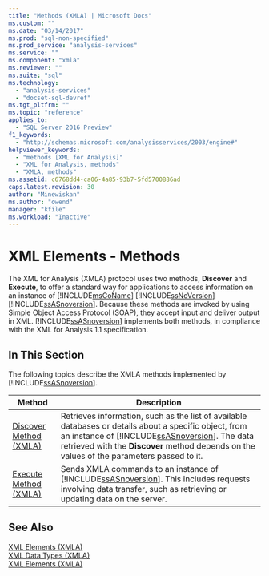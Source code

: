 ```yaml
---
title: "Methods (XMLA) | Microsoft Docs"
ms.custom: ""
ms.date: "03/14/2017"
ms.prod: "sql-non-specified"
ms.prod_service: "analysis-services"
ms.service: ""
ms.component: "xmla"
ms.reviewer: ""
ms.suite: "sql"
ms.technology: 
  - "analysis-services"
  - "docset-sql-devref"
ms.tgt_pltfrm: ""
ms.topic: "reference"
applies_to: 
  - "SQL Server 2016 Preview"
f1_keywords: 
  - "http://schemas.microsoft.com/analysisservices/2003/engine#"
helpviewer_keywords: 
  - "methods [XML for Analysis]"
  - "XML for Analysis, methods"
  - "XMLA, methods"
ms.assetid: c6768dd4-ca06-4a85-93b7-5fd5700886ad
caps.latest.revision: 30
author: "Minewiskan"
ms.author: "owend"
manager: "kfile"
ms.workload: "Inactive"
---
```

# XML Elements - Methods
  The XML for Analysis (XMLA) protocol uses two methods, **Discover** and **Execute**, to offer a standard way for applications to access information on an instance of [!INCLUDE[msCoName](../../includes/msconame-md.md)] [!INCLUDE[ssNoVersion](../../includes/ssnoversion-md.md)] [!INCLUDE[ssASnoversion](../../includes/ssasnoversion-md.md)]. Because these methods are invoked by using Simple Object Access Protocol (SOAP), they accept input and deliver output in XML. [!INCLUDE[ssASnoversion](../../includes/ssasnoversion-md.md)] implements both methods, in compliance with the XML for Analysis 1.1 specification.  
  
## In This Section  
 The following topics describe the XMLA methods implemented by [!INCLUDE[ssASnoversion](../../includes/ssasnoversion-md.md)].  
  
|Method|Description|  
|------------|-----------------|  
|[Discover Method &#40;XMLA&#41;](../../analysis-services/xmla/xml-elements-methods-discover.md)|Retrieves information, such as the list of available databases or details about a specific object, from an instance of [!INCLUDE[ssASnoversion](../../includes/ssasnoversion-md.md)]. The data retrieved with the **Discover** method depends on the values of the parameters passed to it.|  
|[Execute Method &#40;XMLA&#41;](../../analysis-services/xmla/xml-elements-methods-execute.md)|Sends XMLA commands to an instance of [!INCLUDE[ssASnoversion](../../includes/ssasnoversion-md.md)]. This includes requests involving data transfer, such as retrieving or updating data on the server.|  
  
## See Also  
 [XML Elements &#40;XMLA&#41;](http://msdn.microsoft.com/library/40ab2360-efb6-4ba6-bf23-e84964e51008)   
 [XML Data Types &#40;XMLA&#41;](../../analysis-services/xmla/xml-data-types/xml-data-types-xmla.md)   
 [XML Elements &#40;XMLA&#41;](http://msdn.microsoft.com/library/40ab2360-efb6-4ba6-bf23-e84964e51008)  
  
  
